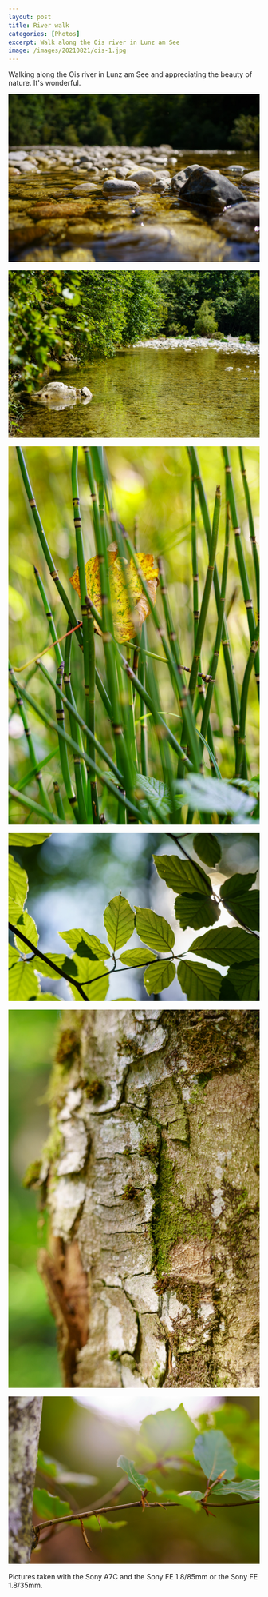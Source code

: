 ```yaml
---
layout: post
title: River walk
categories: [Photos]
excerpt: Walk along the Ois river in Lunz am See
image: /images/20210821/ois-1.jpg
---
```


Walking along the Ois river in Lunz am See and appreciating the beauty of nature. It's wonderful.

![Walk along the Ois river in Lunz am See](../images/20210821/ois-1.jpg)

![Walk along the Ois river in Lunz am See](../images/20210821/ois-2.jpg)

![Walk along the Ois river in Lunz am See](../images/20210821/ois-3.jpg)

![Walk along the Ois river in Lunz am See](../images/20210821/ois-4.jpg)

![Walk along the Ois river in Lunz am See](../images/20210821/ois-5.jpg)

![Walk along the Ois river in Lunz am See](../images/20210821/ois-6.jpg)

Pictures taken with the Sony A7C and the Sony FE 1.8/85mm or the Sony FE 1.8/35mm.

